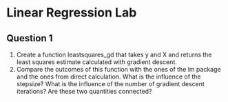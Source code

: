 # Linear Regression Lab

## Question 1

1. Create a function leastsquares_gd that takes y and X and returns the least squares estimate calculated with gradient descent.
2. Compare the outcomes of this function with the ones of the lm package and the ones from direct calculation. What is the influence of the stepsize? What is the influence of the number of gradient descent iterations? Are these two quantities connected?